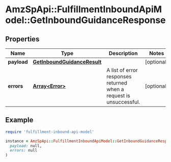 # AmzSpApi::FulfillmentInboundApiModel::GetInboundGuidanceResponse

## Properties

| Name | Type | Description | Notes |
| ---- | ---- | ----------- | ----- |
| **payload** | [**GetInboundGuidanceResult**](GetInboundGuidanceResult.md) |  | [optional] |
| **errors** | [**Array&lt;Error&gt;**](Error.md) | A list of error responses returned when a request is unsuccessful. | [optional] |

## Example

```ruby
require 'fulfillment-inbound-api-model'

instance = AmzSpApi::FulfillmentInboundApiModel::GetInboundGuidanceResponse.new(
  payload: null,
  errors: null
)
```

